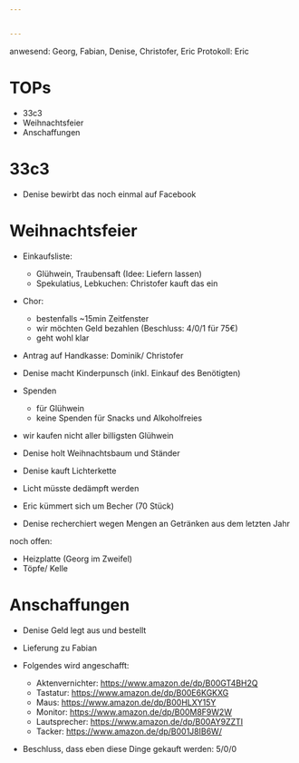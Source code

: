 ```yaml
---


---
```


anwesend: Georg, Fabian, Denise, Christofer, Eric
Protokoll: Eric

# TOPs
* 33c3
* Weihnachtsfeier
* Anschaffungen

# 33c3

* Denise bewirbt das noch einmal auf Facebook

# Weihnachtsfeier

* Einkaufsliste:
  * Glühwein, Traubensaft (Idee: Liefern lassen)
  * Spekulatius, Lebkuchen: Christofer kauft das ein
* Chor:
  * bestenfalls ~15min Zeitfenster
  * wir möchten Geld bezahlen (Beschluss: 4/0/1 für 75€)
  * geht wohl klar
* Antrag auf Handkasse: Dominik/ Christofer
* Denise macht Kinderpunsch (inkl. Einkauf des Benötigten)
* Spenden
  * für Glühwein
  * keine Spenden für Snacks und Alkoholfreies
* wir kaufen nicht aller billigsten Glühwein

* Denise holt Weihnachtsbaum und Ständer
* Denise kauft Lichterkette
* Licht müsste dedämpft werden
* Eric kümmert sich um Becher (70 Stück)

* Denise recherchiert wegen Mengen an Getränken aus dem letzten Jahr

noch offen:
* Heizplatte (Georg im Zweifel)
* Töpfe/ Kelle

# Anschaffungen

* Denise Geld legt aus und bestellt
* Lieferung zu Fabian

* Folgendes wird angeschafft:
  * Aktenvernichter: https://www.amazon.de/dp/B00GT4BH2Q
  * Tastatur: https://www.amazon.de/dp/B00E6KGKXG
  * Maus: https://www.amazon.de/dp/B00HLXY15Y
  * Monitor: https://www.amazon.de/dp/B00M8F9W2W
  * Lautsprecher: https://www.amazon.de/dp/B00AY9ZZTI
  * Tacker: https://www.amazon.de/dp/B001J8IB6W/

* Beschluss, dass eben diese Dinge gekauft werden: 5/0/0
